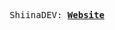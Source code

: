<p align="center">
  <samp>
    ShiinaDEV:
    <b><a href="https://shiina.site">Website</a></b>
</samp><br>
</p>
